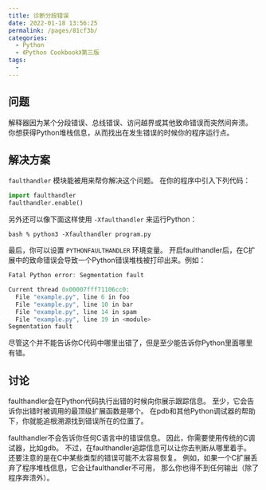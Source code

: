 ```yaml
---
title: 诊断分段错误
date: 2022-01-18 13:56:25
permalink: /pages/81cf3b/
categories:
  - Python
  - 《Python Cookbook》第三版
tags:
  - 
---
```


## 问题

解释器因为某个分段错误、总线错误、访问越界或其他致命错误而突然间奔溃。 你想获得Python堆栈信息，从而找出在发生错误的时候你的程序运行点。

## 解决方案

`faulthandler` 模块能被用来帮你解决这个问题。 在你的程序中引入下列代码：

```python
import faulthandler
faulthandler.enable()
```

另外还可以像下面这样使用 `-Xfaulthandler` 来运行Python：

```shell
bash % python3 -Xfaulthandler program.py
```

最后，你可以设置 `PYTHONFAULTHANDLER` 环境变量。 开启faulthandler后，在C扩展中的致命错误会导致一个Python错误堆栈被打印出来。例如：

```c
Fatal Python error: Segmentation fault

Current thread 0x00007fff71106cc0:
  File "example.py", line 6 in foo
  File "example.py", line 10 in bar
  File "example.py", line 14 in spam
  File "example.py", line 19 in <module>
Segmentation fault
```

尽管这个并不能告诉你C代码中哪里出错了，但是至少能告诉你Python里面哪里有错。

## 讨论

faulthandler会在Python代码执行出错的时候向你展示跟踪信息。 至少，它会告诉你出错时被调用的最顶级扩展函数是哪个。 在pdb和其他Python调试器的帮助下，你就能追根溯源找到错误所在的位置了。

faulthandler不会告诉你任何C语言中的错误信息。 因此，你需要使用传统的C调试器，比如gdb。 不过，在faulthandler追踪信息可以让你去判断从哪里着手。 还要注意的是在C中某些类型的错误可能不太容易恢复。 例如，如果一个C扩展丢弃了程序堆栈信息，它会让faulthandler不可用， 那么你也得不到任何输出（除了程序奔溃外）。